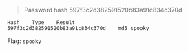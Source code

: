 > Password hash 597f3c2d382591520b83a91c834c370d

```
Hash	Type	Result
597f3c2d382591520b83a91c834c370d	md5	spooky
```

Flag: `spooky`
